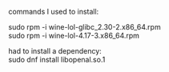 commands I used to install:


sudo rpm -i wine-lol-glibc_2.30-2.x86_64.rpm  
sudo rpm -i wine-lol-4.17-3.x86_64.rpm  

had to install a dependency:  
sudo dnf install libopenal.so.1  

 
